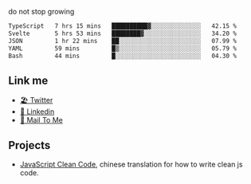 do not stop growing


<!--START_SECTION:waka-->

```txt
TypeScript   7 hrs 15 mins   ██████████▓░░░░░░░░░░░░░░   42.15 %
Svelte       5 hrs 53 mins   ████████▓░░░░░░░░░░░░░░░░   34.20 %
JSON         1 hr 22 mins    ██░░░░░░░░░░░░░░░░░░░░░░░   07.99 %
YAML         59 mins         █▒░░░░░░░░░░░░░░░░░░░░░░░   05.79 %
Bash         44 mins         █░░░░░░░░░░░░░░░░░░░░░░░░   04.30 %
```

<!--END_SECTION:waka-->

## Link me

- [🏖️ Twitter](https://twitter.com/yuetong3yu)
- [🧳 Linkedin](https://www.linkedin.com/in/yuetong3yu)
- [📧 Mail To Me](mailto:yuetong3yu@gmail.com)


## Projects 

- [JavaScript Clean Code](https://js-clean-code-cn.vercel.app/), chinese translation for how to write clean js code.
